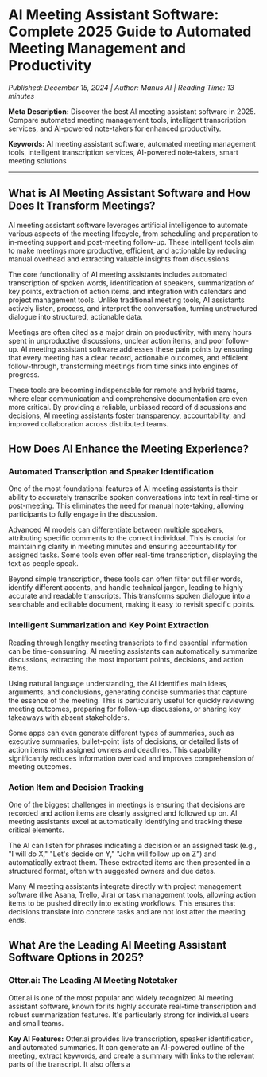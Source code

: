 # AI Meeting Assistant Software: Complete 2025 Guide to Automated Meeting Management and Productivity

*Published: December 15, 2024 | Author: Manus AI | Reading Time: 13 minutes*

**Meta Description:** Discover the best AI meeting assistant software in 2025. Compare automated meeting management tools, intelligent transcription services, and AI-powered note-takers for enhanced productivity.

**Keywords:** AI meeting assistant software, automated meeting management tools, intelligent transcription services, AI-powered note-takers, smart meeting solutions

---

## What is AI Meeting Assistant Software and How Does It Transform Meetings?

AI meeting assistant software leverages artificial intelligence to automate various aspects of the meeting lifecycle, from scheduling and preparation to in-meeting support and post-meeting follow-up. These intelligent tools aim to make meetings more productive, efficient, and actionable by reducing manual overhead and extracting valuable insights from discussions.

The core functionality of AI meeting assistants includes automated transcription of spoken words, identification of speakers, summarization of key points, extraction of action items, and integration with calendars and project management tools. Unlike traditional meeting tools, AI assistants actively listen, process, and interpret the conversation, turning unstructured dialogue into structured, actionable data.

Meetings are often cited as a major drain on productivity, with many hours spent in unproductive discussions, unclear action items, and poor follow-up. AI meeting assistant software addresses these pain points by ensuring that every meeting has a clear record, actionable outcomes, and efficient follow-through, transforming meetings from time sinks into engines of progress.

These tools are becoming indispensable for remote and hybrid teams, where clear communication and comprehensive documentation are even more critical. By providing a reliable, unbiased record of discussions and decisions, AI meeting assistants foster transparency, accountability, and improved collaboration across distributed teams.

## How Does AI Enhance the Meeting Experience?

### Automated Transcription and Speaker Identification

One of the most foundational features of AI meeting assistants is their ability to accurately transcribe spoken conversations into text in real-time or post-meeting. This eliminates the need for manual note-taking, allowing participants to fully engage in the discussion.

Advanced AI models can differentiate between multiple speakers, attributing specific comments to the correct individual. This is crucial for maintaining clarity in meeting minutes and ensuring accountability for assigned tasks. Some tools even offer real-time transcription, displaying the text as people speak.

Beyond simple transcription, these tools can often filter out filler words, identify different accents, and handle technical jargon, leading to highly accurate and readable transcripts. This transforms spoken dialogue into a searchable and editable document, making it easy to revisit specific points.

### Intelligent Summarization and Key Point Extraction

Reading through lengthy meeting transcripts to find essential information can be time-consuming. AI meeting assistants can automatically summarize discussions, extracting the most important points, decisions, and action items.

Using natural language understanding, the AI identifies main ideas, arguments, and conclusions, generating concise summaries that capture the essence of the meeting. This is particularly useful for quickly reviewing meeting outcomes, preparing for follow-up discussions, or sharing key takeaways with absent stakeholders.

Some apps can even generate different types of summaries, such as executive summaries, bullet-point lists of decisions, or detailed lists of action items with assigned owners and deadlines. This capability significantly reduces information overload and improves comprehension of meeting outcomes.

### Action Item and Decision Tracking

One of the biggest challenges in meetings is ensuring that decisions are recorded and action items are clearly assigned and followed up on. AI meeting assistants excel at automatically identifying and tracking these critical elements.

The AI can listen for phrases indicating a decision or an assigned task (e.g., "I will do X," "Let's decide on Y," "John will follow up on Z") and automatically extract them. These extracted items are then presented in a structured format, often with suggested owners and due dates.

Many AI meeting assistants integrate directly with project management software (like Asana, Trello, Jira) or task management tools, allowing action items to be pushed directly into existing workflows. This ensures that decisions translate into concrete tasks and are not lost after the meeting ends.

## What Are the Leading AI Meeting Assistant Software Options in 2025?

### Otter.ai: The Leading AI Meeting Notetaker

Otter.ai is one of the most popular and widely recognized AI meeting assistant software, known for its highly accurate real-time transcription and robust summarization features. It's particularly strong for individual users and small teams.

**Key AI Features:**
Otter.ai provides live transcription, speaker identification, and automated summaries. It can generate an AI-powered outline of the meeting, extract keywords, and create a summary with links to the relevant parts of the transcript. It also offers a 

